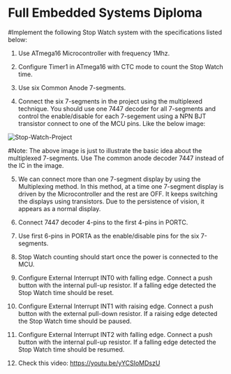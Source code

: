 # Full Embedded Systems Diploma
 
#Implement the following Stop Watch system with the specifications listed below:

1. Use ATmega16 Microcontroller with frequency 1Mhz.

2. Configure Timer1 in ATmega16 with CTC mode to count the Stop Watch time.

3. Use six Common Anode 7-segments.

4. Connect the six 7-segments in the project using the multiplexed technique. You should use one 7447 decoder for all 7-segments and control the enable/disable for each 7-segement using a NPN BJT transistor connect to one of the MCU pins. Like the below image:

![Stop-Watch-Project](https://user-images.githubusercontent.com/63246776/200649914-44a364b5-7517-420f-a920-dc2a3b52c2e1.PNG)

#Note:
The above image is just to illustrate the basic idea about the multiplexed 7-segments. Use The common anode decoder 7447 instead of the IC in the image.

5. We can connect more than one 7-segment display by using the Multiplexing method. In this method, at a time one 7-segment display is driven by the Microcontroller and the rest are OFF. It keeps switching the displays using transistors. Due to the persistence of vision, it appears as a normal display.

6. Connect 7447 decoder 4-pins to the first 4-pins in PORTC.

7. Use first 6-pins in PORTA as the enable/disable pins for the six 7-segments.

8. Stop Watch counting should start once the power is connected to the MCU.

9. Configure External Interrupt INT0 with falling edge. Connect a push button with the internal pull-up resistor. If a falling edge detected the Stop Watch time should be reset.

10. Configure External Interrupt INT1 with raising edge. Connect a push button with the external pull-down resistor. If a raising edge detected the Stop Watch time should be paused.

11. Configure External Interrupt INT2 with falling edge. Connect a push button with the internal pull-up resistor. If a falling edge detected the Stop Watch time should be resumed.

12. Check this video: https://youtu.be/yYCSIoMDszU
